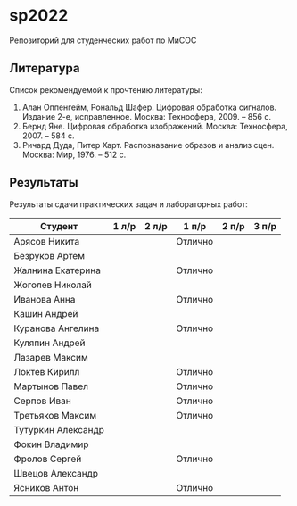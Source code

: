 # sp2022
Репозиторий для студенческих работ по МиСОС

Литература
----------
Список рекомендуемой к прочтению литературы:
1. Алан Оппенгейм, Рональд Шафер. Цифровая обработка сигналов. Издание 2-е, исправленное. Москва: Техносфера, 2009. – 856 с.
2. Бернд Яне. Цифровая обработка изображений. Москва: Техносфера, 2007. – 584 с.
3. Ричард Дуда, Питер Харт. Распознавание образов и анализ сцен. Москва: Мир, 1976. – 512 с.

Результаты
----------

Результаты сдачи практических задач и лабораторных работ:

| Студент              |  1 л/р  |  2 л/р  |  1 п/р  |  2 п/р  |  3 п/р  |
| -------------------- | ------- | ------- | ------- | ------- | ------- |
| Арясов Никита        |         |         | Отлично |         |         |
| Безруков Артем       |         |         |         |         |         |
| Жалнина Екатерина    |         |         | Отлично |         |         |
| Жоголев Николай      |         |         |         |         |         |
| Иванова Анна         |         |         | Отлично |         |         |
| Кашин Андрей         |         |         |         |         |         |
| Куранова Ангелина    |         |         | Отлично |         |         |
| Куляпин Андрей       |         |         |         |         |         |
| Лазарев Максим       |         |         |         |         |         |
| Локтев Кирилл        |         |         | Отлично |         |         |
| Мартынов Павел       |         |         | Отлично |         |         |
| Серпов Иван          |         |         | Отлично |         |         |
| Третьяков Максим     |         |         | Отлично |         |         |
| Тутуркин Александр   |         |         |         |         |         |
| Фокин Владимир       |         |         |         |         |         |
| Фролов Сергей        |         |         | Отлично |         |         |
| Швецов Александр     |         |         |         |         |         |
| Ясников Антон        |         |         | Отлично |         |         |
